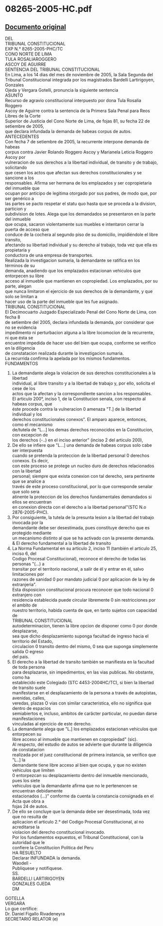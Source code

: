 
08265-2005-HC.pdf
=================
  
[Documento original](https://tc.gob.pe/jurisprudencia/2006/08265-2005-HC.pdf)  
---  
DEL  
TRIBUNAL CONSTITUCIONAL  
EXP N.° 8265-2005-PHC/TC  
CONO NORTE DE LIMA  
TULA ROSALIAROGGERO  
ASCOY DE AGUIRRE  
SENTENCIA DEL TRIBUNAL CONSTITUCIONAL  
En Lima, a los 14 dias del mes de noviembre de 2005, la Sala Segunda del  
Tribunal Constitucional integrada por los magistrados Bardelli Lartirigoyen, Gonzales  
Ojeda y Vergara Gotelli, pronuncia la siguiente sentencia  
ASUNTO  
Recurso de agravio constitucional interpuesto por dona Tula Rosalia Roggero  
Ascoy de Aguirre contra la sentencia de la Primera Sala Penal para Reos Libres de la Corte  
Superior de Justicia del Cono Norte de Lima, de fojas 81, su fecha 22 de setiembre de 2005,  
que declara infundada la demanda de habeas corpus de autos.  
ANTECEDENTES  
Con fecha 7 de setiembre de 2005, la recurrente interpone demanda de habeas  
çorpus contra Javier Rolando Roggero Ascoy y Marianela Leticia Roggero Ascoy por  
vulneracion de sus derechos a la libertad individual, de transito y de trabajo, solicitando  
que cesen los actos que afectan sus derechos constitucionales y se sancione a los  
responsables. Afirma ser hermana de los emplazados y ser copropietaria del inmueble que  
ocupan por anticipo de legitima otorgado por sus padres, de modo que, por ser genérico a  
las partes se pacto respetar el statu quo hasta que se proceda a la division, particion y  
subdivision de lotes. Alega que los demandados se presentaron en la parte del inmueble  
que ocupa, sacaron violentamente sus muebles e intentaron cerrar la puerta de acceso que  
conduce de la cochera al segundo piso de su domicilio, impidiéndole el libre transito,  
afectando su libertad individual y su derecho al trabajo, toda vez que ella es propietaria y  
conductora de una empresa de transportes.  
Realizada la investigacion sumaria, la demandante se ratifica en los términos de su  
demanda, anadiendo que los emplazados estacionan vehiculos que entorpecen su libre  
acceso al inmueble que mantienen en copropiedad. Los emplazados, por su parte, alegan  
que nunca limitaron el ejercicio de sus derechos de la demandante, y que solo se limitan a  
hacer uso de la parte del inmueble que les fue asignado.  
TRIBUNAL CONSTITUCIONAL  
El Decimocuarto Juzgado Especializado Penal del Cono Norte de Lima, con fecha 8  
de setiembre del 2005, declara infundada la demanda, por considerar que no se evidencia  
impedimento ni perturbacion alguna a la libre locomocion de la recurrente, ni que ésta se  
encuentre impedida de hacer uso del bien que ocupa, conforme se verifico en la diligencia  
de constatacion realizada durante la investigacion sumaria.  
La recurrida confirma la apelada por los mismos fundamentos.  
FUNDAMENTOS  
1. La demandante alega la violacion de sus derechos constitucionales a la libertad  
individual, al libre transito y a la libertad de trabajo y, por ello, solicita el cese de los  
actos que la afectan y la correspondiente sancion a los responsables.  
El articulo 200°, inciso 1, de la Constitucion senala, con respecto al habeas corpus, que  
éste procede contra la vulneracion 0 amenaza "T.] de la libertad individual y los  
derechos constitucionales conexos". El amparo aparece, entonces, como el mecanismo  
de/tutela de "L...] los demas derechos reconocidos en la Constitucion, con excepcion de  
los derechos (-..) en el inciso anterior" (inciso 2 del articulo 200),  
3. De ello se infiere que "L...] una demanda de habeas corpus solo cabe ser interpuesta  
cuando se pretenda la proteccion de la libertad personal 0 derechos conexos. Es decir,  
con este proceso se protege un nucleo duro de derechos relacionados con la libertad  
personal; siempre que exista conexion con tal derecho, sera pertinente que se analice a  
través de este proceso constitucional, por lo que corresponde senalar que solo sera  
atinente la proteccion de los derechos fundamentales demandados si ellos se encuentran  
en conexion directa con el derecho a la libertad personal"(STC N.o 2876-2005-PHC).  
4. Por consiguiente, la tutela de la presunta lesion a la libertad del trabajo invocada por la  
demandante debe ser desestimada, pues constituye derecho que es protegido mediante  
un mecanismo distinto al que se ha activado con la presente demanda.  
& El derecho fundamental a la libertad de transito  
5. La Norma Fundamental en su articulo 2, inciso 11 (también el articulo 25, inciso 6, del  
Codigo Procesal Constitucional), reconoce el derecho de todas las personas "(...) a  
transitar por el territorio nacional, a salir de él y entrar en él, salvo limitaciones por  
razones de sanidad 0 por mandato judicial 0 por aplicacion de la ley de extranjeria".  
Esta disposicion constitucional procura reconocer que todo nacional 0 extranjero con  
residencia establecida puede circular libremente 0 sin restricciones por el ambito de  
nuestro territorio, habida cuenta de que, en tanto sujetos con capacidad de  
TRIBUNAL CONSTITUCIONAL  
autodeterminacion, tienen la libre opcion de disponer como 0 por donde desplazarse,  
sea que dicho desplazamiento suponga facultad de ingreso hacia el territorio del Estado,  
circulacion 0 transito dentro del mismo, 0 sea que suponga simplemente salida O egreso  
del pais.  
6. El derecho a la libertad de transito también se manifiesta en la facultad de toda persona  
para desplazarse, sin impedimentos, en las vias publicas. No obstante, como ha  
establecido este Colegiado (STC 4453-2004HC/TC), si bien la libertad de transito suele  
manifestarse en el desplazamiento de la persona a través de autopistas, avenidas, calles,  
veredas, plazas O vias con similar caracteristica, ello no significa que dentro de espacios  
semiabiertos e, incluso, ambitos de carâcter particular, no puedan darse manifestaciones  
vinculadas al ejercicio de este derecho.  
7. La demandante alega que "L.] los emplazados estacionan vehiculos que entorpecen su  
libre acceso al inmueble que mantienen en copropiedad" (sic).  
Al respecto, del estudio de autos se advierte que durante la diligencia de constatacion  
realizada por el juez constitucional de primera instancia, se verifico que "L..] la  
demandante tiene libre acceso al bien que ocupa, y que no existen vehiculos que limiten  
0 entorpezcan su desplazamiento dentro del inmueble mencionado, pues los siete  
vehiculos que la demandante afirma que no le pertenencen se encuentran debidamente  
estacionados (...)" conforme da cuenta la constancia consignada en el Acta que obra a  
fojas 24 de autos.  
8. De ello se concluye que la demanda debe ser desestimada, toda vez que no resulta de  
aplicacion el articulo 2.° del Codigo Procesal Constitucional, al no acreditarse la  
violacion del derecho constitucional invocado.  
Por los fundamentos expuestos, el Tribunal Constitucional, con la autoridad que le  
confiere la Constitucion Politica del Peru  
HA RESUELTO  
Declarar INFUNDADA la demanda.  
Waodell -  
Publiquese y notifiquese.  
SS.  
BARDELLI LARTIRIGOYEN  
GONZALES OJEDA  
DM  
  
GOTELLA  
VERGARA  
Lo gue certifice:  
Dr. Daniel Figallo Rivadeneyra  
SECRETARIO RELATOR (e)